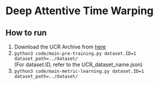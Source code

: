 # Deep Attentive Time Warping

## How to run
1. Download the UCR Archive from [here](https://www.cs.ucr.edu/~eamonn/time_series_data_2018/)
2. `python3 code/main-pre-training.py dataset.ID=1 dataset_path=../dataset/`
</br>(For dataset.ID, refer to the UCR_dataset_name.json)
2. `python3 code/main-metric-learning.py dataset.ID=1 dataset_path=../dataset/`